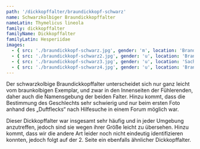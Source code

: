 ```yaml
---
path: '/dickkopffalter/braundickkopf-schwarz'
name: Schwarzkolbiger Braundickkopffalter
nameLatin: Thymelicus lineola
family: dickkopffalter
familyName: Dickkopffalter
familyLatin: Hesperiidae
images:
  - { src: './braundickkopf-schwarz.jpg', gender: 'm', location: 'Brandenburg, Heinrichsfelde', author: Georg, date: '2016-07-01' }
  - { src: './braundickkopf-schwarz2.jpg', gender: 'u', location: 'Brandenburg, Heinrichsfelde', author: Georg, date: '2016-07-01' }
  - { src: './braundickkopf-schwarz3.jpg', gender: 'u', location: 'Sachsen, Spaargebirge', author: Georg, date: '2016-07-10' }
  - { src: './braundickkopf-schwarz4.jpg', gender: 'u', location: 'Brandenburg, Heinrichsfelde', author: Karsten, date: '2016-07-10' }
---
```


Der schwarzkolbige Braundickkopffalter unterscheidet sich nur ganz leicht vom braunkolbigen Exemplar, und zwar in den Innenseiten der Fühlerenden, daher auch die Namensgebung der beiden Falter. Hinzu kommt, dass die Bestimmung des Geschlechts sehr schwierig und nur beim ersten Foto anhand des „Duftflecks“ nach Hilfesuche in einem Forum möglich war. 

Dieser Dickkopffalter war insgesamt sehr häufig und in jeder Umgebung anzutreffen, jedoch sind sie wegen ihrer Größe leicht zu übersehen. Hinzu kommt, dass wir die andere Art leider noch nicht eindeutig identifizieren konnten, jedoch folgt auf der 2. Seite ein ebenfalls ähnlicher Dickkopffalter. 
